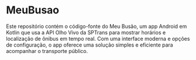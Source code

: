 # MeuBusao
Este repositório contém o código-fonte do Meu Busão, um app Android em Kotlin que usa a API Olho Vivo da SPTrans para mostrar horários e localização de ônibus em tempo real. Com uma interface moderna e opções de configuração, o app oferece uma solução simples e eficiente para acompanhar o transporte público.
